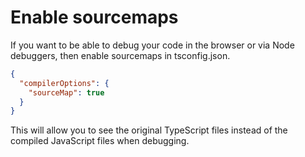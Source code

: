 # Enable sourcemaps

If you want to be able to debug your code in the browser or via Node debuggers, then enable sourcemaps in tsconfig.json.

```json
{
  "compilerOptions": {
    "sourceMap": true
  }
}
```

This will allow you to see the original TypeScript files instead of the compiled JavaScript files when debugging.
